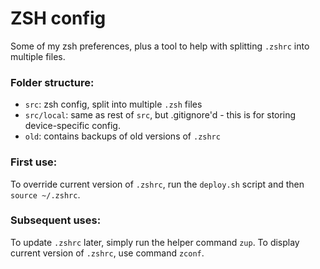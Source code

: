 # ZSH config

Some of my zsh preferences, plus a tool to help with splitting `.zshrc` into multiple files.

### Folder structure:
- `src`: zsh config, split into multiple `.zsh` files
- `src/local`: same as rest of `src`, but .gitignore'd - this is for storing device-specific config.
- `old`: contains backups of old versions of `.zshrc`

### First use:
To override current version of `.zshrc`, run the `deploy.sh` script and then `source ~/.zshrc`.

### Subsequent uses:
To update `.zshrc` later, simply run the helper command `zup`. To display current version of `.zshrc`, use command `zconf`.